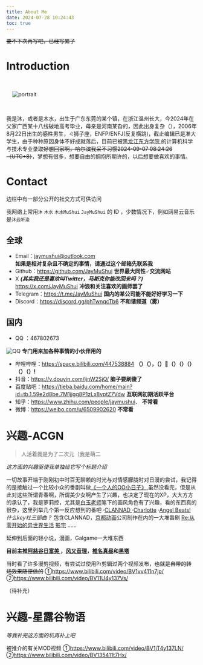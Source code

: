 ```yaml
---
title: About Me
date: 2024-07-28 10:24:43
toc: true
---
```

 ~~要不下次再写吧，已经写累了~~

# Introduction


<div class="text-center">

  <div class="site-author-avatar">

    <img src="https://q.qlogo.cn/headimg_dl?dst_uin=1215372633&spec=640&img_type=jpg" alt="portrait" title="ID : JayMuShui">

  </div>

</div>

我是沐，或者是木水，出生于广东东莞的某个镇，在浙江温州长大，今2024年在父家广西某十八线破地高考毕业，母亲是河南某旮的，因此出身复杂（），2006年8月22日出生的~~感性~~男生，♌狮子座，ENFP/ENFJ(反复横跳)，截止编辑已是准大学生，由于种种原因身体不好成就落后，目前已被[黑龙江东方学院 ](https://www.hljeu.edu.cn/)的计算机科学与技术专业录取~~好想回家啊，哈尔滨我呆不习惯2024-09-07 08:24:26（UTC+8）~~，梦想有很多，想要自由的拥抱所期许的，以后想要做喜欢的事情。

#  Contact

边栏中有一部分公开的社交方式可供访问

  我网络上常用`沐`  `木水`  `木水MuShui`   `JayMuShui` 的 ID ，少数情况下，例如网易云音乐是`沐云听渝`

## 全球
  - Email：<jaymushui@outlook.com>  
  **如果是相对复杂且不确定的事情，请通过这个邮箱先联系我**
  - Github：<https://github.com/JayMuShui> 
  **世界最大同性♂交流网站**
  - X ***(其实我还是喜欢叫Twitter，马斯克你能改回来吗？)*** <https://x.com/JayMuShui> 
  **冲浪和关注喜欢的画师罢了**
  - Telegram：<https://t.me/JayMuShui>
 **国内的某公司能不能好好学习一下**
  - Discord：<https://discord.gg/phTwnqcTb6>
**不和谐频道（雾）**
## 国内
-  QQ ：467802673

![QQ](https://telegraph-img-by-bot.pages.dev/file/7d33f995cab76537ff1db.jpg)
**专门用来加各种事情的小伙伴用的**
- 哔哩哔哩：<https://space.bilibili.com/447538884>
**（）（），（）🐎（）（）（）（）（）!**
- 抖音：<https://v.douyin.com/ijnW2SjQ/>
**脑子要刷傻了**
- 百度贴吧：<https://tieba.baidu.com/home/main?id=tb.1.59e2d8be.7M1jjgg8P1zLx8vptZ7Vdw>
**互联网初期活跃平台**
- 知乎：<https://www.zhihu.com/people/jaymushui>、
**不常看**
- 微博：<https://weibo.com/u/6509902620>
**不常看**


# 兴趣-ACGN
>人活着就是为了二次元（我是萌二

*这方面的兴趣驱使我单独给它写个标题介绍*

一切故事开端于刚刚初中时百无聊赖的时光与对情感朦胧时对日漫的尝试，我记得的是接触过一个比较小众的番剧叫做[《一个人的OO小日子》](https://mzh.moegirl.org.cn/%E4%B8%80%E4%B8%AA%E4%BA%BA%E7%9A%84OO%E5%B0%8F%E6%97%A5%E5%AD%90),虽然没看完，但是从此对这些所谓青春啊，所谓美少女啊产生了兴趣，也决定了现在的XP，大大方方的承认了，我是萝莉控，尤其是[白玉老师](https://mzh.moegirl.org.cn/%E7%99%BD%E7%8E%89)笔下的画风角色有了兴趣，看的东西真的很杂，这里列举几个第一反应想到的番吧
·[CLANNAD ](https://mzh.moegirl.org.cn/CLANNAD)
·[Charlotte](https://mzh.moegirl.org.cn/Charlotte)
·[Angel Beats! ](https://mzh.moegirl.org.cn/Angel_Beats!)
*什么key社三部曲？*
包含CLANNAD，[京都动画](https://mzh.moegirl.org.cn/%E4%BA%AC%E9%83%BD%E5%8A%A8%E7%94%BB)公司制作在内的一大堆番剧
[Re:从零开始的异世界生活](https://mzh.moegirl.org.cn/Re:%E4%BB%8E%E9%9B%B6%E5%BC%80%E5%A7%8B%E7%9A%84%E5%BC%82%E4%B8%96%E7%95%8C%E7%94%9F%E6%B4%BB)
[影宅](https://mzh.moegirl.org.cn/%E5%BD%B1%E5%AE%85)
......

延伸到后面的轻小说，漫画，Galgame一大堆东西

**目前主推[阿慈谷日富美 ](https://mzh.moegirl.org.cn/%E9%98%BF%E6%85%88%E8%B0%B7%E6%97%A5%E5%AF%8C%E7%BE%8E)，[风又音理](https://mzh.moegirl.org.cn/%E9%A3%8E%E5%8F%88%E9%9F%B3%E7%90%86)，[椎名真昼](https://zh.moegirl.org.cn/%E6%A4%8E%E5%90%8D%E7%9C%9F%E6%98%BC)和[黑塔](https://mzh.moegirl.org.cn/%E9%BB%91%E5%A1%94)**

当时看了许多漫剪视频，有尝试过使用Pr剪辑过两个视频发布，~~也就是自带的转场效果随便做的~~
①<https://www.bilibili.com/video/BV1vv411n7jp/>
②<https://www.bilibili.com/video/BV11U4y137Vs/>

（待补充）

# 兴趣-星露谷物语

*等我补完这方面的坑再补上吧*

被推介的有关MOD视频
①<https://www.bilibili.com/video/BV1jT4y137LN/>
②<https://www.bilibili.com/video/BV135411t7Hx/>



